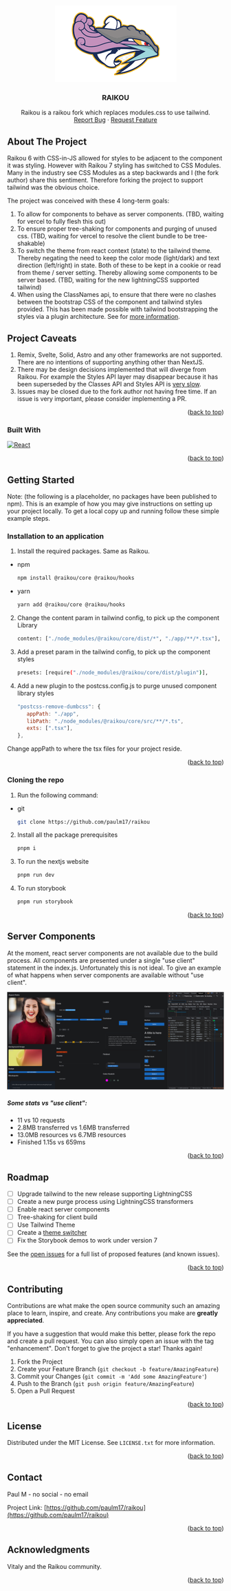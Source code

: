 <!-- PROJECT LOGO -->
<br />
<div align="center">
  <a href="https://github.com/paulm17/raikou">
    <img src="./images/logo.png" alt="Logo">
  </a>

<h3 align="center">RAIKOU</h3>

  <p align="center">
    Raikou is a raikou fork which replaces modules.css to use tailwind.
    <br />
    <a href="https://github.com/paulm17/raikou/issues">Report Bug</a>
    ·
    <a href="https://github.com/paulm17/raikou/issues">Request Feature</a>
  </p>
</div>

<!-- ABOUT THE PROJECT -->

## About The Project

Raikou 6 with CSS-in-JS allowed for styles to be adjacent to the component it was styling. However with Raikou 7 styling has switched to CSS Modules. Many in the industry see CSS Modules as a step backwards and I (the fork author) share this sentiment. Therefore forking the project to support tailwind was the obvious choice.

The project was conceived with these 4 long-term goals:

1. To allow for components to behave as server components. (TBD, waiting for vercel to fully flesh this out)
2. To ensure proper tree-shaking for components and purging of unused css. (TBD, waiting for vercel to resolve the client bundle to be tree-shakable)
3. To switch the theme from react context (state) to the tailwind theme. Thereby negating the need to keep the color mode (light/dark) and text direction (left/right) in state. Both of these to be kept in a cookie or read from theme / server setting. Thereby allowing some components to be server based. (TBD, waiting for the new lightningCSS supported tailwind)
4. When using the ClassNames api, to ensure that there were no clashes between the bootstrap CSS of the component and tailwind styles provided. This has been made possible with tailwind bootstrapping the styles via a plugin architecture. See for <a href="https://tailwindcss.com/docs/plugins#css-in-js-syntax">more information</a>.

## Project Caveats

1. Remix, Svelte, Solid, Astro and any other frameworks are not supported. There are no intentions of supporting anything other than NextJS.
2. There may be design decisions implemented that will diverge from Raikou. For example the Styles API layer may disappear because it has been superseded by the Classes API and Styles API is <a href="https://v7.raikou.dev/styles/styles-performance#inline-styles">very slow</a>.
3. Issues may be closed due to the fork author not having free time. If an issue is very important, please consider implementing a PR.

<p align="right">(<a href="#readme-top">back to top</a>)</p>

### Built With

[![React][React.js]][React-url]

<p align="right">(<a href="#readme-top">back to top</a>)</p>

<!-- GETTING STARTED -->

## Getting Started

Note: (the following is a placeholder, no packages have been published to npm).
This is an example of how you may give instructions on setting up your project locally.
To get a local copy up and running follow these simple example steps.

### Installation to an application

1. Install the required packages. Same as Raikou.

- npm
  ```sh
  npm install @raikou/core @raikou/hooks
  ```
- yarn
  ```sh
  yarn add @raikou/core @raikou/hooks
  ```

2. Change the content param in tailwind config, to pick up the component Library
   ```sh
   content: ["./node_modules/@raikou/core/dist/*", "./app/**/*.tsx"],
   ```
3. Add a preset param in the tailwind config, to pick up the component styles
   ```sh
   presets: [require("./node_modules/@raikou/core/dist/plugin")],
   ```
4. Add a new plugin to the postcss.config.js to purge unused component library styles
   ```js
   "postcss-remove-dumbcss": {
      appPath: "./app",
      libPath: "./node_modules/@raikou/core/src/**/*.ts",
      exts: [".tsx"],
   },
   ```

Change appPath to where the tsx files for your project reside.

<p align="right">(<a href="#readme-top">back to top</a>)</p>

### Cloning the repo

1. Run the following command:

- git
  ```sh
  git clone https://github.com/paulm17/raikou
  ```

2. Install all the package prerequisites
   ```sh
   pnpm i
   ```
3. To run the nextjs website
   ```sh
   pnpm run dev
   ```
4. To run storybook
   ```sh
   pnpm run storybook
   ```

<p align="right">(<a href="#readme-top">back to top</a>)</p>

<!-- USAGE EXAMPLES -->

## Server Components

At the moment, react server components are not available due to the build process. All components are presented under a single "use client" statement in the index.js. Unfortunately this is not ideal. To give an example of what happens when server components are available without "use client".

<img src="./images/serverComponents.png" alt="Logo">

##### Some stats vs "use client":

- 11 vs 10 requests
- 2.8MB transferred vs 1.6MB transferred
- 13.0MB resources vs 6.7MB resources
- Finished 1.15s vs 659ms

<p align="right">(<a href="#readme-top">back to top</a>)</p>

<!-- ROADMAP -->

## Roadmap

- [ ] Upgrade tailwind to the new release supporting LightningCSS
- [ ] Create a new purge process using LightningCSS transformers
- [ ] Enable react server components
- [ ] Tree-shaking for client build
- [ ] Use Tailwind Theme
- [ ] Create a <a href="https://daisyui.com/docs/themes/">theme switcher</a>
- [ ] Fix the Storybook demos to work under version 7

See the [open issues](https://github.com/paulm17/raikou/issues) for a full list of proposed features (and known issues).

<p align="right">(<a href="#readme-top">back to top</a>)</p>

<!-- CONTRIBUTING -->

## Contributing

Contributions are what make the open source community such an amazing place to learn, inspire, and create. Any contributions you make are **greatly appreciated**.

If you have a suggestion that would make this better, please fork the repo and create a pull request. You can also simply open an issue with the tag "enhancement".
Don't forget to give the project a star! Thanks again!

1. Fork the Project
2. Create your Feature Branch (`git checkout -b feature/AmazingFeature`)
3. Commit your Changes (`git commit -m 'Add some AmazingFeature'`)
4. Push to the Branch (`git push origin feature/AmazingFeature`)
5. Open a Pull Request

<p align="right">(<a href="#readme-top">back to top</a>)</p>

<!-- LICENSE -->

## License

Distributed under the MIT License. See `LICENSE.txt` for more information.

<p align="right">(<a href="#readme-top">back to top</a>)</p>

<!-- CONTACT -->

## Contact

Paul M - no social - no email

Project Link: [https://github.com/paulm17/raikou](https://github.com/paulm17/raikou)

<p align="right">(<a href="#readme-top">back to top</a>)</p>

<!-- ACKNOWLEDGMENTS -->

## Acknowledgments

Vitaly and the Raikou community.

<p align="right">(<a href="#readme-top">back to top</a>)</p>

[React.js]: https://img.shields.io/badge/React-20232A?style=for-the-badge&logo=react&logoColor=61DAFB
[React-url]: https://reactjs.org/
